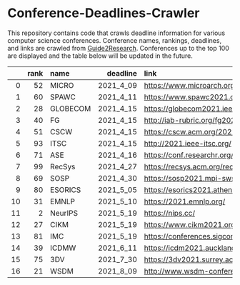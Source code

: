 # Conference-Deadlines-Crawler

This repository contains code that crawls deadline information for various computer science conferences. 
Conference names, rankings, deadlines, and links are crawled from [Guide2Research](https://www.guide2research.com/topconf/).
Conferences up to the top 100 are displayed and the table below will be updated in the future.

|    |   rank | name     |   deadline | link                                      |
|---:|-------:|:---------|-----------:|:------------------------------------------|
|  0 |     52 | MICRO    |  2021_4_09 | https://www.microarch.org/micro54/        |
|  1 |     60 | SPAWC    |  2021_4_11 | https://www.spawc2021.com/                |
|  2 |     28 | GLOBECOM |  2021_4_15 | https://globecom2021.ieee-globecom.org/   |
|  3 |     40 | FG       |  2021_4_15 | http://iab-rubric.org/fg2021/             |
|  4 |     51 | CSCW     |  2021_4_15 | https://cscw.acm.org/2021/                |
|  5 |     93 | ITSC     |  2021_4_15 | http://2021.ieee-itsc.org/                |
|  6 |     71 | ASE      |  2021_4_16 | https://conf.researchr.org/home/ase-2021  |
|  7 |     99 | RecSys   |  2021_4_27 | https://recsys.acm.org/recsys21/          |
|  8 |     69 | SOSP     |  2021_4_30 | https://sosp2021.mpi-sws.org/             |
|  9 |     80 | ESORICS  |  2021_5_05 | https://esorics2021.athene-center.de/     |
| 10 |     31 | EMNLP    |  2021_5_10 | https://2021.emnlp.org/                   |
| 11 |      2 | NeurIPS  |  2021_5_19 | https://nips.cc/                          |
| 12 |     27 | CIKM     |  2021_5_19 | https://www.cikm2021.org/                 |
| 13 |     81 | IMC      |  2021_5_19 | https://conferences.sigcomm.org/imc/2021/ |
| 14 |     39 | ICDMW    |  2021_6_11 | https://icdm2021.auckland.ac.nz/          |
| 15 |     75 | 3DV      |  2021_7_30 | https://3dv2021.surrey.ac.uk/             |
| 16 |     21 | WSDM     |  2021_8_09 | http://www.wsdm-conference.org/2022/      |
